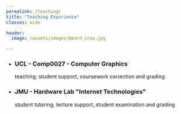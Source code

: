 ```yaml
---
permalink: /teaching/
title: "Teaching Experience"
classes: wide

header:
  image: /assets/images/board_crop.jpg

---
```


* ### UCL - Comp0027 - Computer Graphics 
  teaching, student support, coursework correction and grading
* ### JMU - Hardware Lab "Internet Technologies"
  student tutoring, lecture support, student examination and grading 